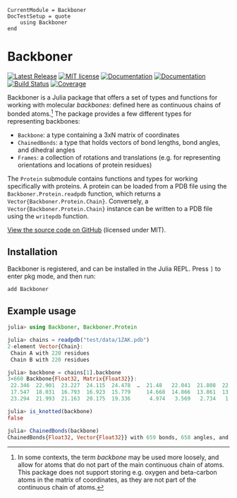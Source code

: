 ```@meta
CurrentModule = Backboner
DocTestSetup = quote
    using Backboner
end
```

# Backboner

[![Latest Release](https://img.shields.io/github/release/MurrellGroup/Backboner.jl.svg)](https://github.com/MurrellGroup/Backboner.jl/releases/latest)
[![MIT license](https://img.shields.io/badge/license-MIT-green.svg)](https://opensource.org/license/MIT)
[![Documentation](https://img.shields.io/badge/docs-stable-blue.svg)](https://MurrellGroup.github.io/Backboner.jl/stable/)
[![Documentation](https://img.shields.io/badge/docs-latest-blue.svg)](https://MurrellGroup.github.io/Backboner.jl/dev/)
[![Build Status](https://github.com/MurrellGroup/Backboner.jl/actions/workflows/CI.yml/badge.svg?branch=main)](https://github.com/MurrellGroup/Backboner.jl/actions/workflows/CI.yml?query=branch%3Amain)
[![Coverage](https://codecov.io/gh/MurrellGroup/Backboner.jl/branch/main/graph/badge.svg)](https://codecov.io/gh/MurrellGroup/Backboner.jl)

Backboner is a Julia package that offers a set of types and functions for working with molecular *backbones*: defined here as continuous chains of bonded atoms.[^1] The package provides a few different types for representing backbones:
- `Backbone`: a type containing a 3xN matrix of coordinates
- `ChainedBonds`: a type that holds vectors of bond lengths, bond angles, and dihedral angles
- `Frames`: a collection of rotations and translations (e.g. for representing orientations and locations of protein residues)

The `Protein` submodule contains functions and types for working specifically with proteins. A protein can be loaded from a PDB file using the `Backboner.Protein.readpdb` function, which returns a `Vector{Backboner.Protein.Chain}`. Conversely, a `Vector{Backboner.Protein.Chain}` instance can be written to a PDB file using the `writepdb` function.

[View the source code on GitHub](https://github.com/MurrellGroup/Backboner.jl) (licensed under MIT).

## Installation

Backboner is registered, and can be installed in the Julia REPL. Press `]` to enter pkg mode, and then run:

```
add Backboner
```

## Example usage

```julia
julia> using Backboner, Backboner.Protein

julia> chains = readpdb("test/data/1ZAK.pdb")
2-element Vector{Chain}:
 Chain A with 220 residues
 Chain B with 220 residues

julia> backbone = chains[1].backbone
3×660 Backbone{Float32, Matrix{Float32}}:
 22.346  22.901  23.227  24.115  24.478  …  21.48   22.041  21.808  22.263  21.085
 17.547  18.031  16.793  16.923  15.779     14.668  14.866  13.861  13.862  14.233
 23.294  21.993  21.163  20.175  19.336      4.974   3.569   2.734   1.355   0.446

julia> is_knotted(backbone)
false

julia> ChainedBonds(backbone)
ChainedBonds{Float32, Vector{Float32}} with 659 bonds, 658 angles, and 657 dihedrals
```

[^1]: In some contexts, the term *backbone* may be used more loosely, and allow for atoms that do not part of the main continuous chain of atoms. This package does not support storing e.g. oxygen and beta-carbon atoms in the matrix of coordinates, as they are not part of the continuous chain of atoms.